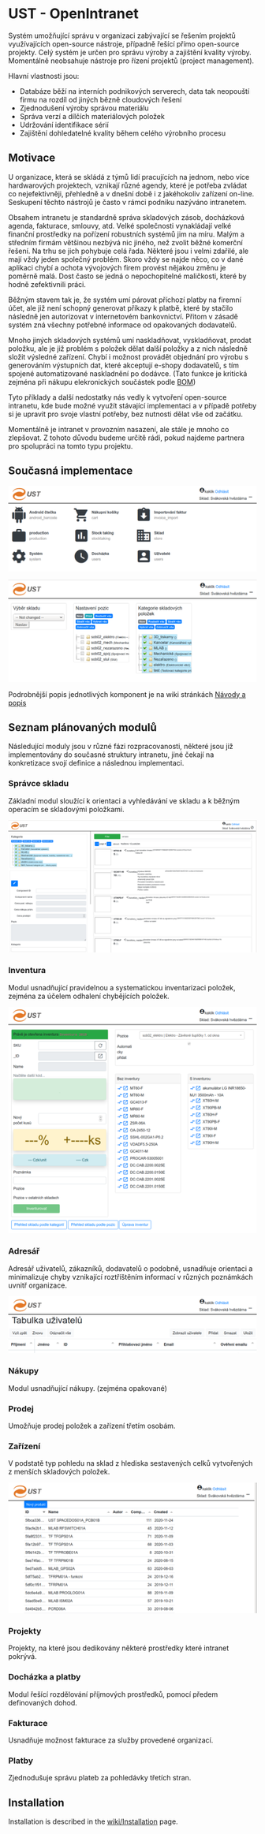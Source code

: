 # UST - OpenIntranet

Systém umožňující správu v organizaci zabývající se řešením projektů využívajících open-source nástroje, případně řešící přímo open-source projekty. 
Celý systém je určen pro správu výroby a zajištění kvality výroby. Momentálně neobsahuje nástroje pro řízení projektů (project management). 

Hlavní vlastnosti jsou:

  * Databáze běží na interních podnikových serverech, data tak neopouští firmu na rozdíl od jiných bězně cloudových řešení
  * Zjednodušení výroby správou materiálu
  * Správa verzí a dílčích materiálových položek
  * Udržování identifikace sérií
  * Zajištění dohledatelné kvality během celého výrobního procesu


## Motivace

U organizace, která se skládá z týmů lidí pracujících na jednom, nebo více hardwarových projektech, vznikají různé agendy, které je potřeba zvládat co nejefektivněji, přehledně a v dnešní době i z jakéhokoliv zařízení on-line. Seskupení těchto nástrojů je často v rámci podniku nazýváno intranetem.

Obsahem intranetu je standardně správa skladových zásob, docházková agenda, fakturace, smlouvy, atd. Velké společnosti vynakládají velké finanční prostředky na pořízení robustních systémů jim na míru. Malým a středním firmám většinou nezbývá nic jiného, než zvolit běžné komerční řešení. Na trhu se jich pohybuje celá řada. Některé jsou i velmi zdařilé, ale mají vždy jeden společný problém. Skoro vždy se najde něco, co v dané aplikaci chybí a ochota vývojových firem provést nějakou změnu je poměrně malá. Dost často se jedná o nepochopitelné maličkosti, které by hodně zefektivnili práci.

Běžným stavem tak je, že systém umí párovat příchozí platby na firemní účet, ale již není schopný generovat příkazy k platbě, které by stačilo následně jen autorizovat v internetovém bankovnictví. Přitom v zásadě systém zná všechny potřebné informace od opakovaných dodavatelů.

Mnoho jiných skladových systémů umí naskladňovat, vyskladňovat, prodat položku, ale je již problém s položek dělat další položky a z nich následně složit výsledné zařízení. Chybí i možnost provádět objednání pro výrobu s generováním výstupních dat, které akceptují e-shopy dodavatelů, s tím spojené automatizované naskladnění po dodávce. (Tato funkce je kritická zejména při nákupu elekronických součástek podle [BOM](https://en.wikipedia.org/wiki/Bill_of_materials))

Tyto příklady a další nedostatky nás vedly k vytvoření open-source intranetu, kde bude možné využít stávající implementaci a v případě potřeby si je upravit pro svoje vlastní potřeby, bez nutnosti dělat vše od začátku.

Momentálně je intranet v provozním nasazení, ale stále je mnoho co zlepšovat.  Z tohoto důvodu budeme určitě rádi, pokud najdeme partnera pro spolupráci na tomto typu projektu.

## Současná implementace

![UST OpenIntranet](doc/img/main_view.png)

![OpenIntranet system overview](doc/img/system_overview.png)


Podrobnější popis jednotlivých komponent je na wiki stránkách [Návody a popis](https://github.com/UniversalScientificTechnologies/OpenIntranet/wiki)

## Seznam plánovaných modulů

Následující moduly jsou v různé fázi rozpracovanosti, některé jsou již implementovány do současné struktury intranetu, jiné čekají na konkretizace svojí definice a následnou implementaci.

### Správce skladu

Základní modul sloužící k orientaci a vyhledávání ve skladu a k běžným operacím se skladovými položkami.

![OpenIntranet store view](doc/img/store_view.png)

### Inventura

Modul usnadňující pravidelnou a systematickou inventarizaci položek, zejména za účelem odhalení chybějících položek.

![OpenIntranet stock taking](doc/img/stock_taking_view.png)


### Adresář

Adresář uživatelů, zákazníků, dodavatelů o podobně, usnadňuje orientaci a minimalizuje chyby vznikající roztříštěním informací v různých poznámkách uvnitř organizace.

![OpenIntranet contact and users view](doc/img/users_list.png)


### Nákupy

Modul usnadňující nákupy. (zejména opakované)

### Prodej

Umožňuje prodej položek a zařízení třetím osobám.

### Zařízení

V podstatě typ pohledu na sklad z hlediska sestavených celků vytvořených z menších skladových položek.

![OpenIntranet produced devices view](doc/img/producted_devices_view.png)


### Projekty

Projekty, na které jsou dedikovány některé prostředky které intranet pokrývá.

### Docházka a platby

Modul řešící rozdělování příjmových prostředků, pomocí předem definovaných dohod.

### Fakturace

Usnadňuje možnost fakturace za služby provedené organizací.

### Platby

Zjednodušuje správu plateb za pohledávky třetích stran.


## Installation
Installation is described in the [wiki/Installation](https://github.com/UniversalScientificTechnologies/OpenIntranet/wiki/Installation) page.
